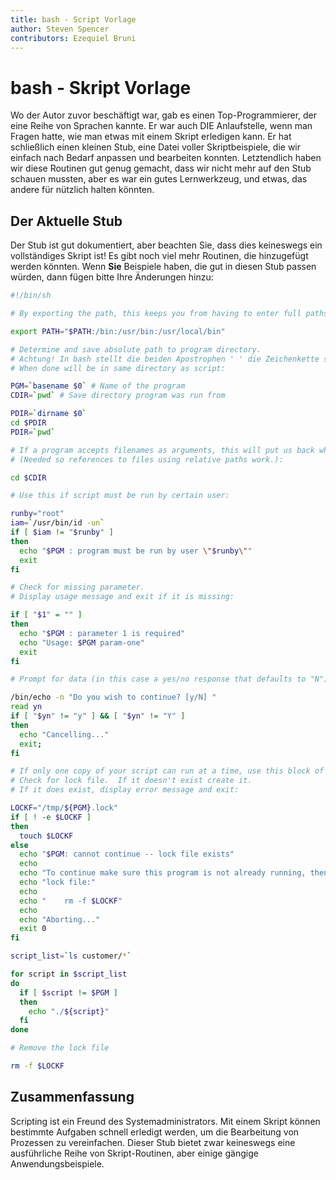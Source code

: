 ```yaml
---
title: bash - Script Vorlage
author: Steven Spencer
contributors: Ezequiel Bruni
---
```


# bash - Skript Vorlage

Wo der Autor zuvor beschäftigt war, gab es einen Top-Programmierer, der eine Reihe von Sprachen kannte. Er war auch DIE Anlaufstelle, wenn man Fragen hatte, wie man etwas mit einem Skript erledigen kann. Er hat schließlich einen kleinen Stub, eine Datei voller Skriptbeispiele, die wir einfach nach Bedarf anpassen und bearbeiten konnten. Letztendlich haben wir diese Routinen gut genug gemacht, dass wir nicht mehr auf den Stub schauen mussten, aber es war ein gutes Lernwerkzeug, und etwas, das andere für nützlich halten könnten.

## Der Aktuelle Stub

Der Stub ist gut dokumentiert, aber beachten Sie, dass dies keineswegs ein vollständiges Skript ist! Es gibt noch viel mehr Routinen, die hinzugefügt werden könnten. Wenn **Sie** Beispiele haben, die gut in diesen Stub passen würden, dann fügen bitte Ihre Änderungen hinzu:

```bash
#!/bin/sh

# By exporting the path, this keeps you from having to enter full paths for commands that exist in those paths:

export PATH="$PATH:/bin:/usr/bin:/usr/local/bin"

# Determine and save absolute path to program directory.
# Achtung! In bash stellt die beiden Apostrophen ' ' die Zeichenkette selbst dar; aber " " ist etwas anders. $, ` `, and \ represent call variable values, reference commands, and escape characters, respectively
# When done will be in same directory as script:

PGM=`basename $0` # Name of the program
CDIR=`pwd` # Save directory program was run from

PDIR=`dirname $0`
cd $PDIR
PDIR=`pwd`

# If a program accepts filenames as arguments, this will put us back where we started.
# (Needed so references to files using relative paths work.):

cd $CDIR

# Use this if script must be run by certain user:

runby="root"
iam=`/usr/bin/id -un`
if [ $iam != "$runby" ]
then
  echo "$PGM : program must be run by user \"$runby\""
  exit
fi

# Check for missing parameter.
# Display usage message and exit if it is missing:

if [ "$1" = "" ]
then
  echo "$PGM : parameter 1 is required"
  echo "Usage: $PGM param-one"
  exit
fi

# Prompt for data (in this case a yes/no response that defaults to "N"):

/bin/echo -n "Do you wish to continue? [y/N] "
read yn
if [ "$yn" != "y" ] && [ "$yn" != "Y" ]
then
  echo "Cancelling..."
  exit;
fi

# If only one copy of your script can run at a time, use this block of code.
# Check for lock file.  If it doesn't exist create it.
# If it does exist, display error message and exit:

LOCKF="/tmp/${PGM}.lock"
if [ ! -e $LOCKF ]
then
  touch $LOCKF
else
  echo "$PGM: cannot continue -- lock file exists"
  echo
  echo "To continue make sure this program is not already running, then delete the"
  echo "lock file:"
  echo
  echo "    rm -f $LOCKF"
  echo
  echo "Aborting..."
  exit 0
fi

script_list=`ls customer/*`

for script in $script_list
do
  if [ $script != $PGM ]
  then
    echo "./${script}"
  fi
done

# Remove the lock file

rm -f $LOCKF
```

## Zusammenfassung

Scripting ist ein Freund des Systemadministrators. Mit einem Skript können bestimmte Aufgaben schnell erledigt werden, um die Bearbeitung von Prozessen zu vereinfachen. Dieser Stub bietet zwar keineswegs eine ausführliche Reihe von Skript-Routinen, aber einige gängige Anwendungsbeispiele.
